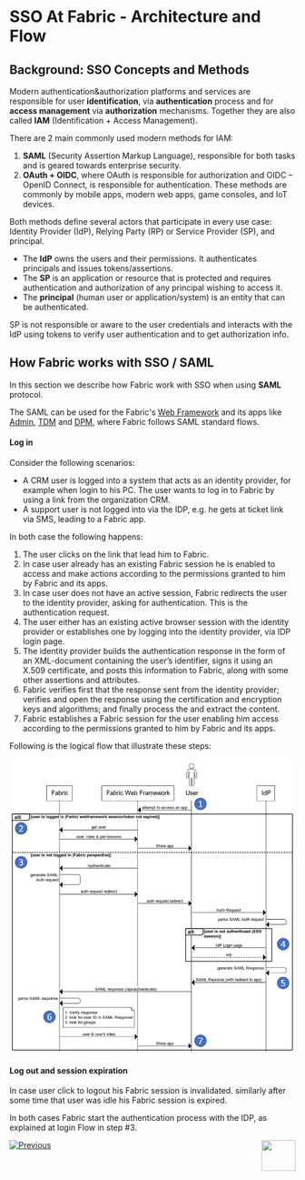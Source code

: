 # SSO At Fabric - Architecture and Flow

## Background: SSO Concepts and Methods

Modern authentication&authorization platforms and services are responsible for user **identification**, via **authentication** process and for **access management** via **authorization** mechanisms. Together they are also called **IAM** (Identification + Access Management).

There are 2 main commonly used modern methods for IAM:

1. **SAML** (Security Assertion Markup Language), responsible for both tasks and is geared towards enterprise security.
2. **OAuth + OIDC**, where OAuth is responsible for authorization and OIDC – OpenID Connect, is responsible for authentication. These methods are commonly by mobile apps, modern web apps, game consoles, and IoT devices.

Both methods define several actors that participate in every use case: Identity Provider (IdP), Relying Party (RP) or Service Provider (SP), and principal. 

- The **IdP** owns the users and their permissions. It authenticates principals and issues tokens/assertions.
- The **SP** is an application or resource that is protected and requires authentication and authorization of any principal wishing to access it. 
- The **principal** (human user or application/system) is an entity that can be authenticated.

SP is not responsible or aware to the user credentials and interacts with the IdP using tokens to verify user authentication and to get authorization info.



## How Fabric works with SSO / SAML 

In this section we describe how Fabric work with SSO when using **SAML** protocol. 

The SAML can be used for the Fabric's [Web Framework](/articles/30_web_framework/01_web_framework_overview.md) and its apps like [Admin](/articles/30_web_framework/03_web_admin_application.md), [TDM]() and [DPM](), where Fabric follows SAML standard flows.

#### Log in

Consider the following scenarios: 

- A CRM user is logged into a system that acts as an identity provider, for example when login to his PC. The user wants to log in to Fabric by using a link from the organization CRM. 
- A support user is not logged into via the IDP, e.g. he gets at ticket link via SMS, leading to a Fabric app.

In both case the following happens:

1. The user clicks on the link that lead him to Fabric.
2. In case user already has an existing Fabric session he is enabled to access and make actions according to the permissions granted to him by Fabric and its apps. 
3. In case user does not have an active session, Fabric redirects the user to the identity provider, asking for authentication. This is the authentication request.
4. The user either has an existing active browser session with the identity provider or establishes one by logging into the identity provider, via IDP login page.
5. The identity provider builds the authentication response in the form of an XML-document containing the user’s identifier, signs it using an X.509 certificate, and posts this information to Fabric, along with some other assertions and attributes.
6. Fabric verifies first that the response sent from the identity provider; verifies and open the response using the certification and encryption keys and algorithms; and finally process the and extract the content.
7. Fabric establishes a Fabric session for the user enabling him access according to the permissions granted to him by Fabric and its apps.



Following is the logical flow that illustrate these steps: 

<img src="/articles/26_fabric_security/images/11_Fabric_SAML_login.png">

#### Log out and session expiration

In case user click to logout his Fabric session is invalidated. similarly after some time that user was idle his Fabric session is expired. 

In both cases Fabric start the authentication process with the IDP, as explained at login Flow in step #3.





[![Previous](/articles/images/Previous.png)](/articles/26_fabric_security/06_data_masking.md)[<img align="right" width="60" height="54" src="/articles/images/Next.png">](/articles/26_fabric_security/05_fabric_webservices_security.md)